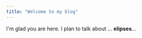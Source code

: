 ```yaml
---
title: "Welcome to my blog"
---
```


I'm glad you are here. I plan to talk about ... **elipses**...
